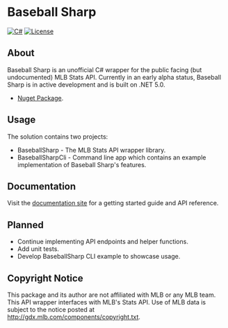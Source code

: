 # Baseball Sharp
[![C#](https://img.shields.io/badge/Language-CSharp-darkgreen.svg)](https://en.wikipedia.org/wiki/C_Sharp_(programming_language)) [![License](https://img.shields.io/badge/License-MIT-red.svg)](https://opensource.org/licenses/MIT)

## About

Baseball Sharp is an unofficial C# wrapper for the public facing (but undocumented) MLB Stats API. Currently in an early alpha status, Baseball Sharp is in active development and is built on .NET 5.0. 

* [Nuget Package](https://www.nuget.org/packages/BaseballSharp/0.1.1-alpha).

## Usage

The solution contains two projects: 

* BaseballSharp - The MLB Stats API wrapper library.
* BaseballSharpCli - Command line app which contains an example implementation of Baseball Sharp's features.

## Documentation

Visit the [documentation site](https://markjames.dev/Baseball-Sharp/articles/intro.html) for a getting started guide and API reference.

## Planned

* Continue implementing API endpoints and helper functions. 
* Add unit tests.
* Develop BaseballSharp CLI example to showcase usage.

## Copyright Notice 

This package and its author are not affiliated with MLB or any MLB team. This API wrapper interfaces with MLB's Stats API. Use of MLB data is subject to the notice posted at http://gdx.mlb.com/components/copyright.txt.
